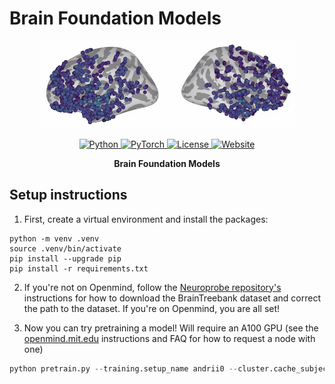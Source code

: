 # Brain Foundation Models

<p align="center">
  <a href="https://neuroprobe.dev">
    <img src="assets/brain_animation.gif" alt="Neuroprobe Logo" style="height: 10em" />
  </a>
</p>

<p align="center">
    <a href="https://www.python.org/">
        <img alt="Python" src="https://img.shields.io/badge/Python-3.8+-1f425f.svg?color=purple">
    </a>
    <a href="https://pytorch.org/">
        <img alt="PyTorch" src="https://img.shields.io/badge/PyTorch-2.0+-ee4c2c.svg">
    </a>
    <a href="https://mit-license.org/">
        <img alt="License" src="https://img.shields.io/badge/License-MIT-blue.svg">
    </a>
    <a href="https://neuroprobe.dev">
        <img alt="Website" src="https://img.shields.io/website?url=https%3A%2F%2Fneuroprobe.dev">
    </a>
</p>

<p align="center"><strong>Brain Foundation Models</strong></p>


## Setup instructions

1. First, create a virtual environment and install the packages:
```
python -m venv .venv
source .venv/bin/activate
pip install --upgrade pip
pip install -r requirements.txt
```

2. If you're not on Openmind, follow the [Neuroprobe repository's](https://github.com/azaho/neuroprobe) instructions for how to download the BrainTreebank dataset and correct the path to the dataset. If you're on Openmind, you are all set!

3. Now you can try pretraining a model! Will require an A100 GPU (see the [openmind.mit.edu](https://openmind.mit.edu) instructions and FAQ for how to request a node with one)
```python
python pretrain.py --training.setup_name andrii0 --cluster.cache_subjects 0 --cluster.eval_at_beginning 0
```